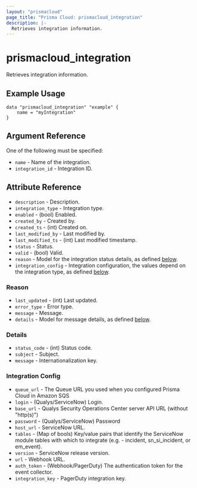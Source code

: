 ```yaml
---
layout: "prismacloud"
page_title: "Prisma Cloud: prismacloud_integration"
description: |-
  Retrieves integration information.
---
```


# prismacloud_integration

Retrieves integration information.

## Example Usage

```hcl
data "prismacloud_integration" "example" {
    name = "myIntegration"
}
```

## Argument Reference

One of the following must be specified:

* `name` - Name of the integration.
* `integration_id` - Integration ID.

## Attribute Reference

* `description` - Description.
* `integration_type` - Integration type.
* `enabled` - (bool) Enabled.
* `created_by` - Created by.
* `created_ts` - (int) Created on.
* `last_modified_by` - Last modified by.
* `last_modified_ts` - (int) Last modified timestamp.
* `status` - Status.
* `valid` - (bool) Valid.
* `reason` - Model for the integration status details, as defined [below](#reason).
* `integration_config` - Integration configuration, the values depend on the integration type, as defined [below](#integration-config).

### Reason

* `last_updated` - (int) Last updated.
* `error_type` - Error type.
* `message` - Message.
* `details` - Model for message details, as defined [below](#details).

### Details

* `status_code` - (int) Status code.
* `subject` - Subject.
* `message` - Internationalization key.

### Integration Config

* `queue_url` - The Queue URL you used when you configured Prisma Cloud in Amazon SQS
* `login` - (Qualys/ServiceNow) Login.
* `base_url` - Qualys Security Operations Center server API URL (without "http(s)")
* `password` - (Qualys/ServiceNow) Password
* `host_url` - ServiceNow URL.
* `tables` - (Map of bools) Key/value pairs that identify the ServiceNow module tables with which to integrate (e.g. - incident, sn_si_incident, or em_event).
* `version` - ServiceNow release version.
* `url` - Webhook URL.
* `auth_token` - (Webhook/PagerDuty) The authentication token for the event collector.
* `integration_key` - PagerDuty integration key.

